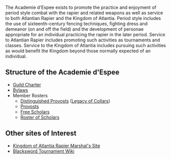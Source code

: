 ---
---

The Academie d'Espee exists to promote the practice and enjoyment of period style combat with the rapier and related weapons as well as service to both Atlantian Rapier and the Kingdom of Atlantia. Period style includes the use of sixteenth-century fencing techniques, fighting dress and demeanor (on and off the field) and the development of personae appropriate for an individual practicing the rapier in the later period. Service to Atlantian Rapier includes promoting such activities as tournaments and classes. Service to the Kingdom of Atlantia includes pursuing such activities as would benefit the Kingdom beyond those normally expected of an individual.

## Structure of the Academie d'Espee

* [Guild Charter](charter)
* [Bylaws](bylaws)
* Member Rosters
  * [Distinguished Provosts](masters) ([Legacy of Collars](collars))
  * [Provosts](provosts)
  * [Free Scholars](fs)
  * [Roster of Scholars](scholars)

## Other sites of Interest
* [Kingdom of Atlantia Rapier Marshal's Site](http://rapier.atlantia.sca.org/)
* [Blacksword Tournament Wiki](https://www.wiki.atlantia.sca.org/index.php?title=Blacksword_Tournament)
